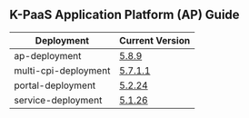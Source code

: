 ## K-PaaS Application Platform (AP) Guide

|Deployment| Current Version                                                                 | 
|-------------|---------------------------------------------------------------------------------|
|ap-deployment| [5.8.9](https://github.com/K-PaaS/ap-deployment/releases/tag/v5.8.9)            |  
|multi-cpi-deployment| [5.7.1.1](https://github.com/K-PaaS/multi-cpi-deployment/releases/tag/v5.7.1.1) | 
|portal-deployment| [5.2.24](https://github.com/K-PaaS/portal-deployment/releases/tag/v5.2.24)      | 
|service-deployment| [5.1.26](https://github.com/K-PaaS/service-deployment/releases/tag/v5.1.26)     | 